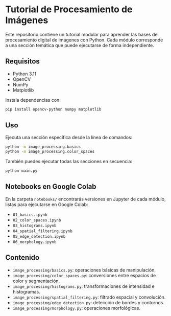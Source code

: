 # Tutorial de Procesamiento de Imágenes

Este repositorio contiene un tutorial modular para aprender las bases del
procesamiento digital de imágenes con Python. Cada módulo corresponde a una
sección temática que puede ejecutarse de forma independiente.

## Requisitos

- Python 3.11
- OpenCV
- NumPy
- Matplotlib

Instala dependencias con:

```bash
pip install opencv-python numpy matplotlib
```

## Uso

Ejecuta una sección específica desde la línea de comandos:

```bash
python -m image_processing.basics
python -m image_processing.color_spaces
```

También puedes ejecutar todas las secciones en secuencia:

```bash
python main.py
```

## Notebooks en Google Colab

En la carpeta `notebooks/` encontrarás versiones en Jupyter de cada módulo, listas para ejecutarse en Google Colab:

- `01_basics.ipynb`
- `02_color_spaces.ipynb`
- `03_histograms.ipynb`
- `04_spatial_filtering.ipynb`
- `05_edge_detection.ipynb`
- `06_morphology.ipynb`

## Contenido

- `image_processing/basics.py`: operaciones básicas de manipulación.
- `image_processing/color_spaces.py`: conversiones entre espacios de color y segmentación.
- `image_processing/histograms.py`: transformaciones de intensidad e histogramas.
- `image_processing/spatial_filtering.py`: filtrado espacial y convolución.
- `image_processing/edge_detection.py`: detección de bordes y contornos.
- `image_processing/morphology.py`: operaciones morfológicas.
